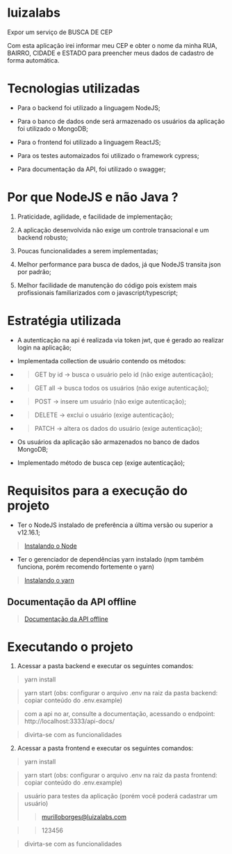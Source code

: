 # luizalabs
Expor um serviço de BUSCA DE CEP

Com esta aplicação irei informar meu CEP e obter o nome da minha RUA, BAIRRO, CIDADE e ESTADO para preencher meus dados de cadastro de forma automática.


# Tecnologias utilizadas
- Para o backend foi utilizado a linguagem NodeJS;

- Para o banco de dados onde será armazenado os usuários da aplicação foi utilizado o MongoDB;

- Para o frontend foi utilizado a linguagem ReactJS;

- Para os testes automaizados foi utilizado o framework cypress;

- Para documentação da API, foi utilizado o swagger;


# Por que NodeJS e não Java ?
1. Praticidade, agilidade, e facilidade de implementação;

2. A aplicação desenvolvida não exige um controle transacional e um backend robusto;

3. Poucas funcionalidades a serem implementadas;

4. Melhor performance para busca de dados, já que NodeJS transita json por padrão;

5. Melhor facilidade de manutenção do código pois existem mais profissionais familiarizados com o javascript/typescript;


# Estratégia utilizada
- A autenticação na api é realizada via token jwt, que é gerado ao realizar login na aplicação;
- Implementada collection de usuário contendo os métodos:
- > GET by id -> busca o usuário pelo id (não exige autenticação);

- > GET all -> busca todos os usuários (não exige autenticação);

- > POST -> insere um usuário (não exige autenticação);

- > DELETE -> exclui o usuário (exige autenticação);

- > PATCH -> altera os dados do usuário (exige autenticação);

- Os usuários da aplicação são armazenados no banco de dados MongoDB;

- Implementado método de busca cep (exige autenticação);


# Requisitos para a execução do projeto
- Ter o NodeJS instalado de preferência a última versão ou superior a v12.16.1;
> [Instalando o Node](https://nodejs.org/pt-br/download/package-manager/ "Clique aqui para aprender a instalar o Node!")

- Ter o gerenciador de dependências yarn instalado (npm também funciona, porém recomendo fortemente o yarn)
> [Instalando o yarn](https://classic.yarnpkg.com/pt-BR/docs/install/#debian-stable "Clique aqui para aprender a instalar o yarn!")

## Documentação da API offline
> [Documentação da API offline](https://app.swaggerhub.com/apis/MurilloBorges/search-cep_api/1.0.0 "Clique aqui para ver a documentação!")

# Executando o projeto
1. Acessar a pasta backend e executar os seguintes comandos:
> yarn install

> yarn start (obs: configurar o arquivo .env na raiz da pasta backend: copiar conteúdo do .env.example)

> com a api no ar, consulte a documentação, acessando o endpoint: http://localhost:3333/api-docs/

> divirta-se com as funcionalidades


2. Acessar a pasta frontend e executar os seguintes comandos:
> yarn install

> yarn start (obs: configurar o arquivo .env na raiz da pasta frontend: copiar conteúdo do .env.example)

> usuário para testes da aplicação (porém você poderá cadastrar um usuário)
> > murilloborges@luizalabs.com

> > 123456

> divirta-se com as funcionalidades
